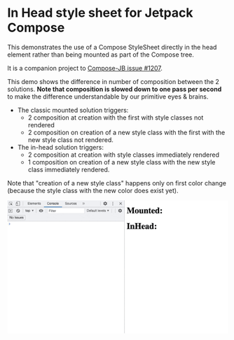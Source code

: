 # In Head style sheet for Jetpack Compose

This demonstrates the use of a Compose StyleSheet directly in the head element rather than being mounted as part of the
Compose tree.

It is a companion project to [Compose-JB issue #1207](https://github.com/JetBrains/compose-jb/issues/1207).

This demo shows the difference in number of composition between the 2 solutions.
**Note that composition is slowed down to one pass per second** to make the difference understandable by our primitive eyes
&  brains.

- The classic mounted solution triggers:
  - 2 composition at creation with the first with style classes not rendered
  - 2 composition on creation of a new style class with the first with the new style class not rendered.
- The in-head solution triggers:
  - 2 composition at creation with style classes immediately rendered
  - 1 composition on creation of a new style class with the new style class immediately rendered.

Note that "creation of a new style class" happens only on first color change (because the style class with the new
color does exist yet).

![demo](demo.gif)
